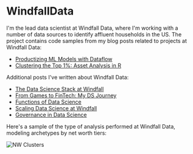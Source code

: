 # WindfallData

I'm the lead data scientist at Windfall Data, where I'm working with a number of data sources to identify affluent households in the US. The project contains code samples from my blog posts related to projects at Windfall Data:

* [Productizing ML Models with Dataflow](https://towardsdatascience.com/productizing-ml-models-with-dataflow-99a224ce9f19)
* [Clustering the Top 1%: Asset Analysis in R](https://medium.freecodecamp.org/clustering-the-top-1-asset-analysis-in-r-6c529b382b42)

Additional posts I've written about Windfall Data:

* [The Data Science Stack at Windfall](https://medium.com/windfalldata/the-data-science-stack-at-windfall-data-e1e6bc3c4c8f)
* [From Games to FinTech: My DS Journey](https://towardsdatascience.com/from-games-to-fintech-my-ds-journey-b7169f08b6ad)
* [Functions of Data Science](https://towardsdatascience.com/functions-of-data-science-4afd5341a659)
* [Scaling Data Science at Windfall](https://medium.com/windfalldata/scaling-data-science-at-windfall-55f5f23698e1)
* [Governance in Data Science](https://medium.com/windfalldata/governance-in-data-science-710ff7e6ed94)

Here's a sample of the type of analysis performed at Windfall Data, modeling archetypes by net worth tiers:

![NW Clusters](https://cdn-images-1.medium.com/max/800/1*aP6gLHig2MSXttsYtVjuFg.png "NW Clusters")
